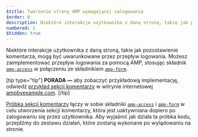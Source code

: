```yaml
---
$title: Tworzenie strony AMP wymagającej zalogowania
$order: 0
description: Niektóre interakcje użytkownika z daną stroną, takie jak pozostawienie komentarza, mogą być uwarunkowane przez przepływ logowania. Możesz zaimplementować przepływ logowania...
numbered: 1
$hidden: true
---
```


Niektóre interakcje użytkownika z daną stroną, takie jak pozostawienie komentarza, mogą być uwarunkowane przez przepływ logowania. Możesz zaimplementować przepływ logowania za pomocą AMP, stosując składnik [`amp-access`](../../../../documentation/components/reference/amp-access.md) w połączeniu ze składnikiem [`amp-form`](../../../../documentation/components/reference/amp-form.md).

[tip type="tip"] **PORADA —** aby zobaczyć przykładową implementację, odwiedź [przykład sekcji komentarzy](../../../../documentation/examples/documentation/Comment_Section.html) w witrynie internetowej [ampbyexample.com](../../../../documentation/examples/index.html). [/tip]

[Próbka sekcji komentarzy](../../../../documentation/examples/documentation/Comment_Section.html) łączy w sobie składniki [`amp-access`](../../../../documentation/components/reference/amp-access.md) i [`amp-form`](../../../../documentation/components/reference/amp-form.md) w celu utworzenia sekcji komentarzy, która jest uaktywniana dopiero po zalogowaniu się przez użytkownika. Aby wyjaśnić jak działa ta próbka kodu, przejdźmy do zestawu działań, które zostaną wykonane po wylądowaniu na stronie.
